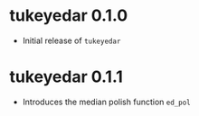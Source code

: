 # tukeyedar 0.1.0

* Initial release of `tukeyedar`

# tukeyedar 0.1.1

* Introduces the median polish function `ed_pol`
